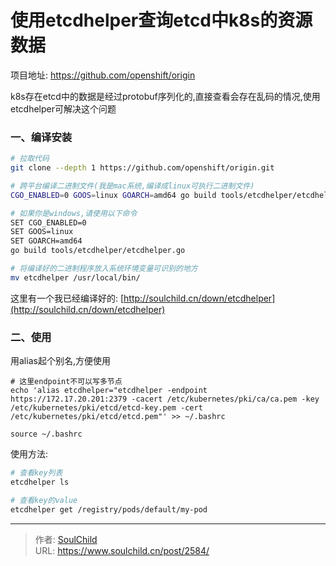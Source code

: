 # 使用etcdhelper查询etcd中k8s的资源数据

<!--more-->
项目地址: https://github.com/openshift/origin

k8s存在etcd中的数据是经过protobuf序列化的,直接查看会存在乱码的情况,使用etcdhelper可解决这个问题

### 一、编译安装
```bash
# 拉取代码
git clone --depth 1 https://github.com/openshift/origin.git

# 跨平台编译二进制文件(我是mac系统,编译成linux可执行二进制文件)
CGO_ENABLED=0 GOOS=linux GOARCH=amd64 go build tools/etcdhelper/etcdhelper.go

# 如果你是windows,请使用以下命令
SET CGO_ENABLED=0
SET GOOS=linux
SET GOARCH=amd64
go build tools/etcdhelper/etcdhelper.go

# 将编译好的二进制程序放入系统环境变量可识别的地方
mv etcdhelper /usr/local/bin/
```

这里有一个我已经编译好的: [http://soulchild.cn/down/etcdhelper](http://soulchild.cn/down/etcdhelper)


### 二、使用
用alias起个别名,方便使用
```
# 这里endpoint不可以写多节点
echo 'alias etcdhelper="etcdhelper -endpoint https://172.17.20.201:2379 -cacert /etc/kubernetes/pki/ca/ca.pem -key /etc/kubernetes/pki/etcd/etcd-key.pem -cert /etc/kubernetes/pki/etcd/etcd.pem"' >> ~/.bashrc

source ~/.bashrc
```

使用方法:
```bash
# 查看key列表
etcdhelper ls

# 查看key的value
etcdhelper get /registry/pods/default/my-pod
```


---

> 作者: [SoulChild](https://www.soulchild.cn)  
> URL: https://www.soulchild.cn/post/2584/  

